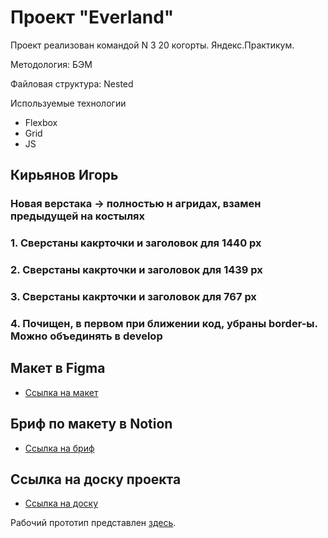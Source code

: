 # Проект "Everland"

Проект реализован командой N 3 20 когорты. Яндекс.Практикум.

Методология: БЭМ

Файловая структура: Nested

Используемые технологии

- Flexbox
- Grid
- JS

## Кирьянов Игорь
### Новая верстака -> полностью н агридах, взамен предыдущей на костылях
### 1. Сверстаны какрточки и заголовок для 1440 px
### 2. Сверстаны какрточки и заголовок для 1439 px
### 3. Сверстаны какрточки и заголовок для 767 px
### 4. Почищен, в первом при ближении код, убраны border-ы. Можно объединять в develop

## Макет в Figma
* [Ссылка на макет](https://www.figma.com/file/59a1PXM1KLWN0hWWMl1Kni/Everland-(%D0%92%D0%B5%D0%B1%2B)?node-id=430%3A712&t=xwTybjLNsqVvjcig-0)

## Бриф по макету в Notion
* [Ссылка на бриф](https://www.notion.so/Everland-1-d3d4576f78ca451ab2331b6b0795d72c)

## Ссылка на доску проекта
* [Ссылка на доску](https://...)

Рабочий прототип представлен [здесь](https://).
